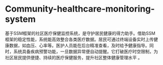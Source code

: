 # Community-healthcare-monitoring-system
基于SSM框架的社区医疗保健监控系统，是守护居民健康的得力助手。借助SSM框架的稳定性能，系统能高效整合各类医疗数据。居民可通过终端设备实时上传健康数据，如血压、心率等。医护人员能在后台精准查看，及时给予健康指导。同时，系统具备疾病预警功能，一旦数据异常便自动提醒。它打破医疗时空限制，为社区居民提供便捷、持续的医疗保健服务，提升社区整体健康管理水平 。 
